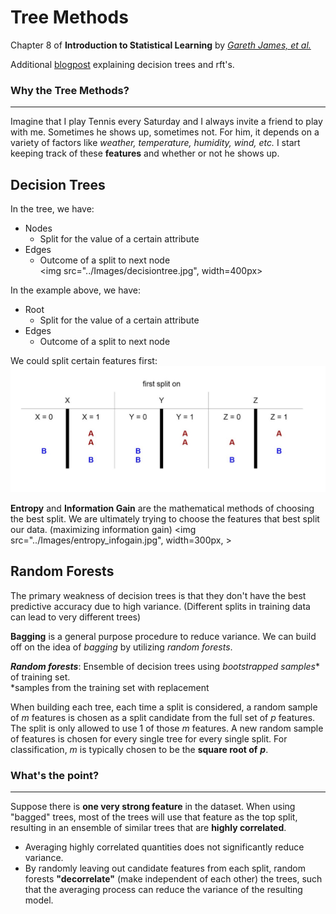 # Tree Methods
Chapter 8 of **Introduction to Statistical Learning** by [*Gareth James, et al.*](http://www-bcf.usc.edu/~gareth/ISL/)

Additional [blogpost](https://medium.com/towards-data-science/enchanted-random-forest-b08d418cb411) explaining decision trees and rft's.

### Why the Tree Methods?
---
Imagine that I play Tennis every Saturday and I always invite a friend to play with me. Sometimes he shows up, sometimes not. For him, it depends on a variety of factors like *weather, temperature, humidity, wind, etc.* I start keeping track of these **features** and whether or not he shows up.

## Decision Trees
In the tree, we have: 
 
* Nodes   
  * Split for the value of a certain attribute    
* Edges  
  * Outcome of a split to next node  
<img src="../Images/decisiontree.jpg", width=400px>

In the example above, we have: 
 
* Root   
  * Split for the value of a certain attribute  
* Edges   
  * Outcome of a split to next node

We could split certain features first:  
<img src="../Images/splitfirst.jpg">

**Entropy** and **Information Gain** are the mathematical methods of choosing the best split. We are ultimately trying to choose the features that best split our data. (maximizing information gain)
<img src="../Images/entropy_infogain.jpg", width=300px, >

## Random Forests
The primary weakness of decision trees is that they don't have the best predictive accuracy due to high variance. (Different splits in training data can lead to very different trees)

**Bagging** is a general purpose procedure to reduce variance. We can build off on the idea of *bagging* by utilizing *random forests*. 

***Random forests***: Ensemble of decision trees using *bootstrapped samples** of training set.  
*samples from the training set with replacement

When building each tree, each time a split is considered, a random sample of *m* features is chosen as a split candidate from the full set of *p* features. The split is only allowed to use 1 of those *m* features. A new random sample of features is chosen for every single tree for every single split. For classification, *m* is typically chosen to be the **square root of** ***p***.

### What's the point?
---
Suppose there is **one very strong feature** in the dataset. When using "bagged" trees, most of the trees will use that feature as the top split, resulting in an ensemble of similar trees that are **highly correlated**.

* Averaging highly correlated quantities does not significantly reduce variance.
* By randomly leaving out candidate features from each split, random forests **"decorrelate"** (make independent of each other) the trees, such that the averaging process can reduce the variance of the resulting model.

